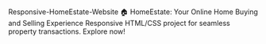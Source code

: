 Responsive-HomeEstate-Website
🏠 HomeEstate: Your Online Home Buying and Selling Experience Responsive HTML/CSS project for seamless property transactions. Explore now!